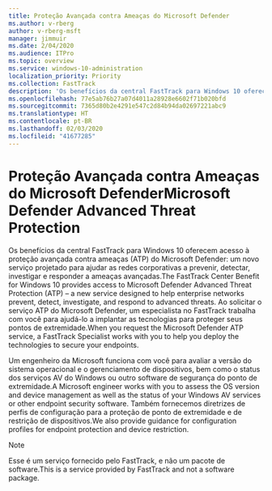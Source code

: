 ```yaml
---
title: Proteção Avançada contra Ameaças do Microsoft Defender
ms.author: v-rberg
author: v-rberg-msft
manager: jimmuir
ms.date: 2/04/2020
ms.audience: ITPro
ms.topic: overview
ms.service: windows-10-administration
localization_priority: Priority
ms.collection: FastTrack
description: 'Os benefícios da central FastTrack para Windows 10 oferecem acesso à proteção avançada contra ameaças (ATP) do Microsoft Defender: um novo serviço projetado para ajudar as redes corporativas a prevenir, detectar, investigar e responder a ameaças avançadas.'
ms.openlocfilehash: 77e5ab76b27a07d4011a28928e6602f71b020bfd
ms.sourcegitcommit: 7365d80b2e4291e547c2d84b94da02697221abc9
ms.translationtype: HT
ms.contentlocale: pt-BR
ms.lasthandoff: 02/03/2020
ms.locfileid: "41677285"
---
```

# <a name="microsoft-defender-advanced-threat-protection"></a><span data-ttu-id="7a5b5-103">Proteção Avançada contra Ameaças do Microsoft Defender</span><span class="sxs-lookup"><span data-stu-id="7a5b5-103">Microsoft Defender Advanced Threat Protection</span></span>

<span data-ttu-id="7a5b5-104">Os benefícios da central FastTrack para Windows 10 oferecem acesso à proteção avançada contra ameaças (ATP) do Microsoft Defender: um novo serviço projetado para ajudar as redes corporativas a prevenir, detectar, investigar e responder a ameaças avançadas.</span><span class="sxs-lookup"><span data-stu-id="7a5b5-104">The FastTrack Center Benefit for Windows 10 provides access to Microsoft Defender Advanced Threat Protection (ATP) – a new service designed to help enterprise networks prevent, detect, investigate, and respond to advanced threats.</span></span> <span data-ttu-id="7a5b5-105">Ao solicitar o serviço ATP do Microsoft Defender, um especialista no FastTrack trabalha com você para ajudá-lo a implantar as tecnologias para proteger seus pontos de extremidade.</span><span class="sxs-lookup"><span data-stu-id="7a5b5-105">When you request the Microsoft Defender ATP service, a FastTrack Specialist works with you to help you deploy the technologies to secure your endpoints.</span></span>

<span data-ttu-id="7a5b5-106">Um engenheiro da Microsoft funciona com você para avaliar a versão do sistema operacional e o gerenciamento de dispositivos, bem como o status dos serviços AV do Windows ou outro software de segurança do ponto de extremidade.</span><span class="sxs-lookup"><span data-stu-id="7a5b5-106">A Microsoft engineer works with you to assess the OS version and device management as well as the status of your Windows AV services or other endpoint security software.</span></span> <span data-ttu-id="7a5b5-107">Também fornecemos diretrizes de perfis de configuração para a proteção de ponto de extremidade e de restrição de dispositivos.</span><span class="sxs-lookup"><span data-stu-id="7a5b5-107">We also provide guidance for configuration profiles for endpoint protection and device restriction.</span></span>  

> [!NOTE]
> <span data-ttu-id="7a5b5-108">Esse é um serviço fornecido pelo FastTrack, e não um pacote de software.</span><span class="sxs-lookup"><span data-stu-id="7a5b5-108">This is a service provided by FastTrack and not a software package.</span></span> 